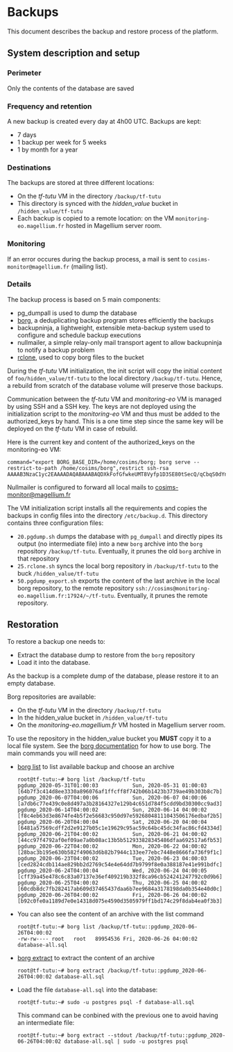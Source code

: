 # Backups

This document describes the backup and restore process of the platform.

## System description and setup

### Perimeter

Only the contents of the database are saved

### Frequency and retention

A new backup is created every day at 4h00 UTC.
Backups are kept:

* 7 days
* 1 backup per week for 5 weeks
* 1 by month for a year

### Destinations

The backups are stored at three different locations:

* On the *tf-tutu* VM in the directory `/backup/tf-tutu`
* This directory is synced with the *hidden_value* bucket in `/hidden_value/tf-tutu`
* Each backup is copied to a remote location: on the VM `monitoring-eo.magellium.fr` hosted in Magellium server room.

### Monitoring

If an error occures during the backup process, a mail is sent to `cosims-monitor@magellium.fr` (mailing list).

### Details

The backup process is based on 5 main components:

* pg_dumpall is used to dump the database
* [borg](https://borgbackup.readthedocs.io), a deduplicating backup program stores efficiently the backups
* backupninja, a lightweight, extensible meta-backup system used to configure and schedule backup executions
* nullmailer, a simple relay-only mail transport agent to allow backupninja to notify a backup problem
* [rclone](https://rclone.org), used to copy borg files to the bucket

During the *tf-tutu* VM initialization, the init script will copy the initial content of `foo/hidden_value/tf-tutu` to the local directory `/backup/tf-tutu`.
Hence, a rebuild from scratch of the database volume will preserve those backups.

Communication between the *tf-tutu* VM and *monitoring-eo* VM is managed by using SSH and a SSH key.
The keys are not deployed using the initialization script to the *monitoring-eo* VM and thus must be added to the authorized_keys by hand. This is a one time step since the same key will be deployed on the *tf-tutu* VM in case of rebuild.

Here is the current key and content of the authorized_keys on the monitoring-eo VM:

```shell
command="export BORG_BASE_DIR=/home/cosims/borg; borg serve --restrict-to-path /home/cosims/borg",restrict ssh-rsa AAAAB3NzaC1yc2EAAAADAQABAAABAQDXkFofGfwkeUMT8Vyfp1D3SE80tSecQ/qCbqS0dYnnJT8Q/ozFIoCPzhlkgmSNoydPgu/s84mt4wo++gHJ5UNaaYvaLxZvMLMfyYrURQUHsltnhafUq1UgawXJIVR35/cZoN6rzJ0D2R1vHuBTayoTOd6TJrn/BpbY14YKJ889pN643flkJ8LikDIxoloUTYA23wwg2/k7RYnBOGD7HRdP8tMCB+7uj7elOfKW/N3EWg/EvSHRcsqSrTFROIxez5D2kkSe3STat6rFEzUxuwL+erC6fcFjqBNamPIwHDJGy5a4tyyvv7MEPAnPQXcl7DrN4rni/R3UWkO5TIN6373/
```

Nullmailer is configured to forward all local mails to cosims-monitor@magellium.fr  

The VM initialization script installs all the requirements and copies the backups in config files into the directory `/etc/backup.d`.
This directory contains three configuration files:

* `20.pgdump.sh` dumps the database with `pg_dumpall` and directly pipes its output (no intermediate file) into a new `borg` archive into the `borg` repository `/backup/tf-tutu`. Eventually, it prunes the old `borg` archive in that repository
* `25.rclone.sh` syncs the local borg repository in `/backup/tf-tutu` to the buck `/hidden_value/tf-tutu`
* `50.pgdump_export.sh` exports the content of the last archive in the local borg repository, to the remote repository `ssh://cosims@monitoring-eo.magellium.fr:17924/~/tf-tutu`. Eventually, it prunes the remote repository.

## Restoration

To restore a backup one needs to:

* Extract the database dump to restore from the `borg` repository
* Load it into the database.

As the backup is a complete dump of the database, please restore it to an empty database.

Borg repositories are available:

* On the *tf-tutu* VM in the directory `/backup/tf-tutu`
* In the hidden_value bucket in `/hidden_value/tf-tutu`
* On the *monitoring-eo.magellium.fr* VM hosted in Magellium server room.

To use the repository in the hidden_value bucket you **MUST** copy it to a local file system.
See the [borg documentation](https://borgbackup.readthedocs.io) for how to use borg.
The main commands you will need are:

* [borg list](https://borgbackup.readthedocs.io/en/stable/usage/list.html) to list available backup and choose an archive

   ```shell
   root@tf-tutu:~# borg list /backup/tf-tutu
   pgdump_2020-05-31T01:00:03           Sun, 2020-05-31 01:00:03 [64b7f3c414d8ee3330a896076af1ffcff8f742b06b1423b3739ae49b303b8c7b]
   pgdump_2020-06-07T04:00:06           Sun, 2020-06-07 04:00:06 [a7db6c77e439c0e8d497a3b28164327e129b4c651d784f5cdd9bd30300cc9ad3]
   pgdump_2020-06-14T04:00:02           Sun, 2020-06-14 04:00:02 [f8c4eb63d3e8674fe4b5f2e56683c950d97e59268048111043506176edbaf2b5]
   pgdump_2020-06-20T04:00:04           Sat, 2020-06-20 04:00:04 [6481a57569cdff2d2e9127b05c1e19629c95ac59c64bc45dc34fac86cfd4334d]
   pgdump_2020-06-21T04:00:02           Sun, 2020-06-21 04:00:02 [44cc97f4792af0ef09ae7a0b08ac13b5b512933828345486dfaa692517a6fb53]
   pgdump_2020-06-22T04:00:02           Mon, 2020-06-22 04:00:02 [28bac3b195e630b582f49063d6b82b7944c133ee77ebc7448e8666fa736f9f1c]
   pgdump_2020-06-23T04:00:02           Tue, 2020-06-23 04:00:03 [ced2824cdb114ae829bb2d2769c54e4e64dd7b9799f8e0a388187e41e991bdfc]
   pgdump_2020-06-24T04:00:04           Wed, 2020-06-24 04:00:05 [cff39a45e478c6c83a07137e36ef409219b332f8ca96cb524241247792c0d9b6]
   pgdump_2020-06-25T04:00:02           Thu, 2020-06-25 04:00:02 [60cdb8dc7fb282417ab609d37465437daa6b7ee9684a3178198da0b354e40d0c]
   pgdump_2020-06-26T04:00:02           Fri, 2020-06-26 04:00:02 [b92c0fe0a1189d7e0e14318d075e4590d3505979ff1bd174c29f8dab4ea0f3b3]
  ```

* You can also see the content of an archive with the list command
  
  ```shell
  root@tf-tutu:~# borg list /backup/tf-tutu::pgdump_2020-06-26T04:00:02
  -rw-rw---- root   root   89954536 Fri, 2020-06-26 04:00:02 database-all.sql
  ```
  
* [borg extract](https://borgbackup.readthedocs.io/en/stable/usage/extract.html) to extract the content of an archive
  
  ```shell
  root@tf-tutu:~# borg extract /backup/tf-tutu::pgdump_2020-06-26T04:00:02 database-all.sql
  ```

* Load the file `database-all.sql` into the database:

  ```shell
  root@tf-tutu:~# sudo -u postgres psql -f database-all.sql
  ```

  This command can be conbined with the previous one to avoid having an intermediate file:

  ```shell
  root@tf-tutu:~# borg extract --stdout /backup/tf-tutu::pgdump_2020-06-26T04:00:02 database-all.sql | sudo -u postgres psql
  ```
